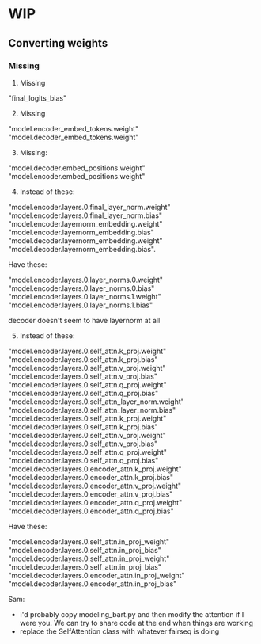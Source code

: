 # WIP

## Converting weights

### Missing

1. Missing

"final_logits_bias"

2. Missing

"model.encoder_embed_tokens.weight"
"model.decoder_embed_tokens.weight"

3. Missing:

"model.decoder.embed_positions.weight"
"model.encoder.embed_positions.weight"

4.  Instead of these:

"model.encoder.layers.0.final_layer_norm.weight"
"model.encoder.layers.0.final_layer_norm.bias"
"model.encoder.layernorm_embedding.weight"
"model.encoder.layernorm_embedding.bias"
"model.decoder.layernorm_embedding.weight"
"model.decoder.layernorm_embedding.bias".


Have these:

"model.encoder.layers.0.layer_norms.0.weight"
"model.encoder.layers.0.layer_norms.0.bias"
"model.encoder.layers.0.layer_norms.1.weight"
"model.encoder.layers.0.layer_norms.1.bias"

decoder doesn't seem to have layernorm at all


5. Instead of these:

"model.encoder.layers.0.self_attn.k_proj.weight"
"model.encoder.layers.0.self_attn.k_proj.bias"
"model.encoder.layers.0.self_attn.v_proj.weight"
"model.encoder.layers.0.self_attn.v_proj.bias"
"model.encoder.layers.0.self_attn.q_proj.weight"
"model.encoder.layers.0.self_attn.q_proj.bias"
"model.encoder.layers.0.self_attn_layer_norm.weight"
"model.encoder.layers.0.self_attn_layer_norm.bias"
"model.decoder.layers.0.self_attn.k_proj.weight"
"model.decoder.layers.0.self_attn.k_proj.bias"
"model.decoder.layers.0.self_attn.v_proj.weight"
"model.decoder.layers.0.self_attn.v_proj.bias"
"model.decoder.layers.0.self_attn.q_proj.weight"
"model.decoder.layers.0.self_attn.q_proj.bias"
"model.decoder.layers.0.encoder_attn.k_proj.weight"
"model.decoder.layers.0.encoder_attn.k_proj.bias"
"model.decoder.layers.0.encoder_attn.v_proj.weight"
"model.decoder.layers.0.encoder_attn.v_proj.bias"
"model.decoder.layers.0.encoder_attn.q_proj.weight"
"model.decoder.layers.0.encoder_attn.q_proj.bias"

Have these:


"model.encoder.layers.0.self_attn.in_proj_weight"
"model.encoder.layers.0.self_attn.in_proj_bias"
"model.decoder.layers.0.self_attn.in_proj_weight"
"model.decoder.layers.0.self_attn.in_proj_bias"
"model.decoder.layers.0.encoder_attn.in_proj_weight"
"model.decoder.layers.0.encoder_attn.in_proj_bias"

Sam:
- I'd probably copy modeling_bart.py and then modify the attention if I were you. We can try to share code at the end when things are working
- replace the SelfAttention class with whatever fairseq is doing
